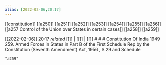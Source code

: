 ```yaml
---
alias: [2022-02-06,20:17]
---
```

[[constitution]] [[a250]] [[a251]] [[a252]] [[a253]] [[a254]] [[a255]] [[a256]] [[a257 Control of the Union over States in certain cases]] [[a258]] [[a259]]

[[2022-02-06]] 20:17 _related_ [[]] | [[]] | [[]] # # #
Constitution Of India 1949
259. Armed Forces in States in Part B of the First Schedule Rep by the Constitution (Seventh Amendment) Act, 1956 , S 29 and Schedule

```query
"a259"
```